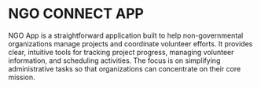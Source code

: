 # NGO CONNECT APP

NGO App is a straightforward application built to help non-governmental organizations manage projects and coordinate volunteer efforts. It provides clear, intuitive tools for tracking project progress, managing volunteer information, and scheduling activities. The focus is on simplifying administrative tasks so that organizations can concentrate on their core mission.
